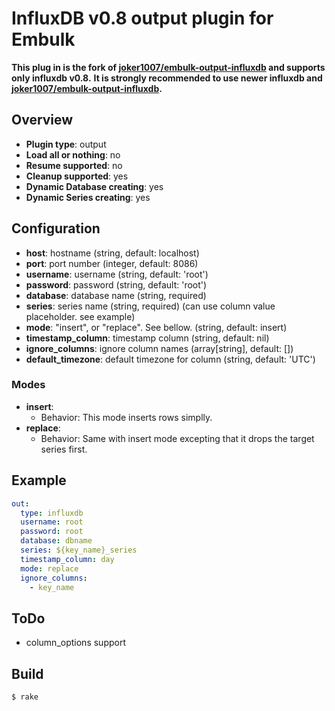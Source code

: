 # InfluxDB v0.8 output plugin for Embulk

**This plug in is the fork of [joker1007/embulk-output-influxdb](https://github.com/joker1007/embulk-output-influxdb) and supports only influxdb v0.8.**
**It is strongly recommended to use newer influxdb and [joker1007/embulk-output-influxdb](https://github.com/joker1007/embulk-output-influxdb).**


## Overview

* **Plugin type**: output
* **Load all or nothing**: no
* **Resume supported**: no
* **Cleanup supported**: yes
* **Dynamic Database creating**: yes
* **Dynamic Series creating**: yes

## Configuration

- **host**: hostname (string, default: localhost)
- **port**: port number (integer, default: 8086)
- **username**: username (string, default: 'root')
- **password**: password (string, default: 'root')
- **database**: database name (string, required)
- **series**:    series name (string, required) (can use column value placeholder. see example)
- **mode**:     "insert", or "replace". See bellow. (string, default: insert)
- **timestamp_column**: timestamp column (string, default: nil)
- **ignore_columns**: ignore column names (array[string], default: [])
- **default_timezone**: default timezone for column (string, default: 'UTC')

### Modes

* **insert**:
  * Behavior: This mode inserts rows simplly.
* **replace**:
  * Behavior: Same with insert mode excepting that it drops the target series first.

## Example

```yaml
out:
  type: influxdb
  username: root
  password: root
  database: dbname
  series: ${key_name}_series
  timestamp_column: day
  mode: replace
  ignore_columns:
    - key_name
```

## ToDo
- column_options support

## Build

```
$ rake
```
